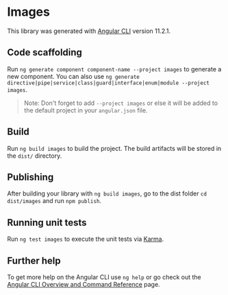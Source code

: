 # Images

This library was generated with [Angular CLI](https://github.com/angular/angular-cli) version 11.2.1.

## Code scaffolding

Run `ng generate component component-name --project images` to generate a new component. You can also use `ng generate directive|pipe|service|class|guard|interface|enum|module --project images`.
> Note: Don't forget to add `--project images` or else it will be added to the default project in your `angular.json` file. 

## Build

Run `ng build images` to build the project. The build artifacts will be stored in the `dist/` directory.

## Publishing

After building your library with `ng build images`, go to the dist folder `cd dist/images` and run `npm publish`.

## Running unit tests

Run `ng test images` to execute the unit tests via [Karma](https://karma-runner.github.io).

## Further help

To get more help on the Angular CLI use `ng help` or go check out the [Angular CLI Overview and Command Reference](https://angular.io/cli) page.

